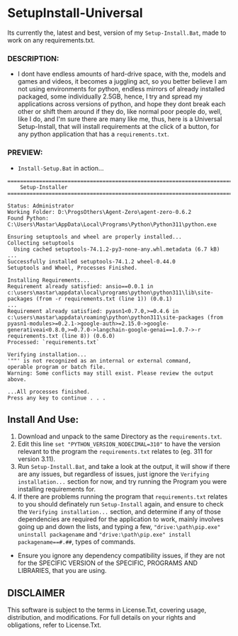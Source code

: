 # SetupInstall-Universal
Its currently the, latest and best, version of my `Setup-Install.Bat`, made to work on any requirements.txt.

### DESCRIPTION:
- I dont have endless amounts of hard-drive space, with the, models and games and videos, it becomes a juggling act, so you better believe I am not using environments for python, endless mirrors of already installed packaged, some individually 2.5GB, hence, I try and spread my applications across versions of python, and hope they dont break each other or shift them around if they do, like normal poor people do, well, like I do, and I'm sure there are many like me, thus, here is a Universal Setup-Install, that will install requirements at the click of a button, for any python application that has a `requirements.txt`. 

### PREVIEW:
- `Install-Setup.Bat` in action...
```
========================================================================================================================
    Setup-Installer
========================================================================================================================

Status: Administrator
Working Folder: D:\ProgsOthers\Agent-Zero\agent-zero-0.6.2
Found Python: C:\Users\Mastar\AppData\Local\Programs\Python\Python311\python.exe

Ensuring setuptools and wheel are properly installed...
Collecting setuptools
  Using cached setuptools-74.1.2-py3-none-any.whl.metadata (6.7 kB)
...
Successfully installed setuptools-74.1.2 wheel-0.44.0
Setuptools and Wheel, Processes Finished.

Installing Requirements...
Requirement already satisfied: ansio==0.0.1 in c:\users\mastar\appdata\local\programs\python\python311\lib\site-packages (from -r requirements.txt (line 1)) (0.0.1)
...
Requirement already satisfied: pyasn1<0.7.0,>=0.4.6 in c:\users\mastar\appdata\roaming\python\python311\site-packages (from pyasn1-modules>=0.2.1->google-auth>=2.15.0->google-generativeai<0.8.0,>=0.7.0->langchain-google-genai==1.0.7->-r requirements.txt (line 8)) (0.6.0)
Processed: `requirements.txt`

Verifying installation...
'""' is not recognized as an internal or external command,
operable program or batch file.
Warning: Some conflicts may still exist. Please review the output above.

...All processes finished.
Press any key to continue . . .

```

## Install And Use:
1. Download and unpack to the same Directory as the `requirements.txt`.
2. Edit this line `set "PYTHON_VERSION_NODECIMAL=310"` to have the version relevant to the program the `requirements.txt` relates to (eg. 311 for version 3.11).
3. Run `Setup-Install.Bat`, and take a look at the output, it will show if there are any issues, but regardless of issues, just ignore the `Verifying installation...` section for now, and try running the Program you were installing requirements for.
4. If there are problems running the program that  `requirements.txt` relates to you should definately run `Setup-Install` again, and ensure to check the `Verifying installation...` section, and determine if any of those dependencies are required for the application to work, mainly involves going up and down the lists, and typing a few, `"drive:\path\pip.exe" uninstall packagename` and `"drive:\path\pip.exe" install packagename==#.##`, types of commands.
- Ensure you ignore any dependency compatibility issues, if they are not for the SPECIFIC VERSION of the SPECIFIC, PROGRAMS AND LIBRARIES, that you are using.  

## DISCLAIMER
This software is subject to the terms in License.Txt, covering usage, distribution, and modifications. For full details on your rights and obligations, refer to License.Txt.
